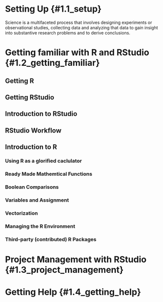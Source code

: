 # Setting Up {#1.1_setup}

Science is a multifaceted process that involves designing experiments or observational studies, collecting data and analyzing that data to gain insight into substantive research problems and to derive conclusions. 



# Getting familiar with R and RStudio {#1.2_getting_familiar}

## Getting R 

## Getting RStudio

## Introduction to RStudio


## RStudio Workflow

## Introduction to R

### Using R as a glorified caclulator

### Ready Made Mathemtical Functions 

### Boolean Comparisons

### Variables and Assignment

### Vectorization

### Managing the R Environment

### Third-party (contributed) R Packages


# Project Management with RStudio {#1.3_project_management}

# Getting Help {#1.4_getting_help}
